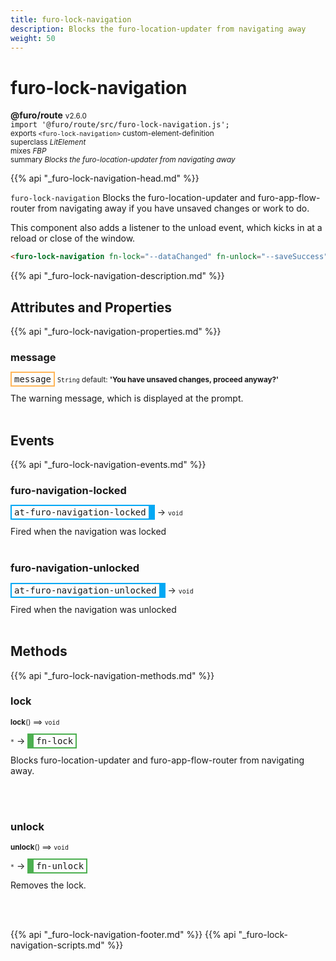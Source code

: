 ```yaml
---
title: furo-lock-navigation
description: Blocks the furo-location-updater from navigating away
weight: 50
---
```


# furo-lock-navigation
**@furo/route** <small>v2.6.0</small>
<br>`import '@furo/route/src/furo-lock-navigation.js';`<small>
<br>exports `<furo-lock-navigation>` custom-element-definition
<br>superclass *LitElement*
<br> mixes *FBP*</small>
<br><small>summary *Blocks the furo-location-updater from navigating away*</small>

{{% api "_furo-lock-navigation-head.md" %}}

`furo-lock-navigation`
 Blocks the furo-location-updater and furo-app-flow-router from navigating away if you have unsaved changes or work to do.

 This component also adds a listener to the unload event, which kicks in at a reload or close of the window.

 ```html
 <furo-lock-navigation fn-lock="--dataChanged" fn-unlock="--saveSuccess"></furo-lock-navigation>
 ```

{{% api "_furo-lock-navigation-description.md" %}}


## Attributes and Properties
{{% api "_furo-lock-navigation-properties.md" %}}







### **message**

<span  style="border-width:2px; border-style: solid;border-color:  rgb(255, 182, 91);font-family:monospace; padding:2px 4px;">message</span>
<small>`String` default: **&#39;You have unsaved changes, proceed anyway?&#39;**</small>

The warning message, which is displayed at the prompt.
<br><br>
## Events
{{% api "_furo-lock-navigation-events.md" %}}

### **furo-navigation-locked**
<span  style="border-width:2px 10px 2px 2px; border-style: solid;border-color:  rgb(2, 168, 244);font-family:monospace; padding:2px 4px;">at-furo-navigation-locked</span>
→ <small>`void`</small>

 Fired when the navigation was locked
<br><br>
### **furo-navigation-unlocked**
<span  style="border-width:2px 10px 2px 2px; border-style: solid;border-color:  rgb(2, 168, 244);font-family:monospace; padding:2px 4px;">at-furo-navigation-unlocked</span>
→ <small>`void`</small>

 Fired when the navigation was unlocked
<br><br>

## Methods
{{% api "_furo-lock-navigation-methods.md" %}}


### **lock**
<small>**lock**() ⟹ `void`</small>

<small>`*`</small> →
<span  style="border-width:2px 2px 2px 10px; border-style: solid;border-color:  rgb(76, 175, 80);font-family:monospace; padding:2px 4px;">fn-lock</span>

Blocks furo-location-updater and furo-app-flow-router from navigating away.

<br><br>

### **unlock**
<small>**unlock**() ⟹ `void`</small>

<small>`*`</small> →
<span  style="border-width:2px 2px 2px 10px; border-style: solid;border-color:  rgb(76, 175, 80);font-family:monospace; padding:2px 4px;">fn-unlock</span>

Removes the lock.

<br><br>







{{% api "_furo-lock-navigation-footer.md" %}}
{{% api "_furo-lock-navigation-scripts.md" %}}
